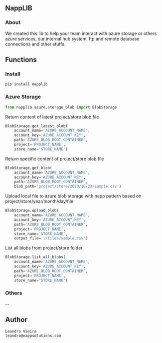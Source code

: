 ## NappLIB

### About

We created this lib to help your team interact with azure storage or others azure services, our internal hub system, ftp and remote database connections and other stuffs.

## Functions

### Install

```
pip install napplib
```

### Azure Storage

```python
from napplib.azure.storage_blob import BlobStorage
```

Return content of latest project/store blob file
```python
BlobStorage.get_latest_blob(
    account_name='AZURE_ACCOUNT_NAME', 
    account_key='AZURE_ACCOUNT_KEY', 
    path='AZURE_BLOB_ROOT_CONTAINER', 
    project='PROJECT_NAME',
    store_name='STORE_NAME')
```

Return specific content of project/store blob file
```python
BlobStorage.get_blob(
    account_name='AZURE_ACCOUNT_NAME', 
    account_key='AZURE_ACCOUNT_KEY', 
    path='AZURE_BLOB_ROOT_CONTAINER',
    blob_path='project/store/2020/10/23/sample.csv')
```

Upload local file to azure blob storage with napp pattern based on project/store/year/month/day/file
```python
BlobStorage.upload_blob(
    account_name='AZURE_ACCOUNT_NAME', 
    account_key='AZURE_ACCOUNT_KEY', 
    path='AZURE_BLOB_ROOT_CONTAINER',
    project='PROJECT_NAME',
    store_name='STORE_NAME',
    output_file='./files/sample.csv')
```

List all blobs from project/store folder
```python
BlobStorage.list_all_blobs(
    account_name='AZURE_ACCOUNT_NAME', 
    account_key='AZURE_ACCOUNT_KEY', 
    path='AZURE_BLOB_ROOT_CONTAINER',
    project='PROJECT_NAME',
    store_name='STORE_NAME')
```

### Others

--

## Author

```
Leandro Vieira
leandro@nappsolutions.com
```